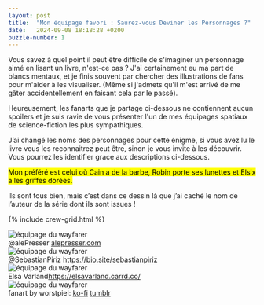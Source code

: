```yaml
---
layout: post
title:  "Mon équipage favori : Saurez-vous Deviner les Personnages ?"
date:   2024-09-08 18:18:28 +0200
puzzle-number: 1
---
```

Vous savez à quel point il peut être difficile de s'imaginer un personnage aimé en lisant un livre, n'est-ce pas ? J'ai certainement eu ma part de blancs mentaux, et je finis souvent par chercher des illustrations de fans pour m'aider à les visualiser. (Même si j'admets qu'il m'est arrivé de me gâter accidentellement en faisant cela par le passé).

Heureusement, les fanarts que je partage ci-dessous ne contiennent aucun spoilers et je suis ravie de vous présenter l'un de mes équipages spatiaux de science-fiction les plus sympathiques. 

J’ai changé les noms des personnages pour cette énigme, si vous avez lu le livre vous les reconnaitrez peut être, sinon je vous invite à les découvrir. Vous pourrez les identifier grace aux descriptions ci-dessous.

<mark>Mon préféré est celui où Cain a de la barbe, Robin porte ses lunettes et Elsix a les griffes dorées.</mark>

Ils sont tous bien, mais c’est dans ce dessin là que j’ai caché le nom de l’auteur de la série dont ils sont issues !

{% include crew-grid.html %}

<div class="wrapper-grid col-1">
  <div>
    <img
    srcset="
    {{'/assets/images/crew/wayfarer1-sm.jpg'| absolute_url}}  640w,
    {{'/assets/images/crew/wayfarer1-md.jpg'| absolute_url}}  768w,
    {{'/assets/images/crew/wayfarer1-lg.jpg'| absolute_url}}  1024w,
    "
    sizes="(max-width: 640px) 100vw,
          (max-width: 768px) 100vw, 
          1024px"
    src="{{'/assets/images/crew/wayfarer1-lg.jpg'| absolute_url}}"
    alt="équipage du wayfarer" />
    <figcaption>@alePresser <a href="alepresser.com">alepresser.com</a></figcaption>
  </div>
  <div>
    <img
      srcset="
        {{'/assets/images/crew/wayfarer2-sm.jpg'| absolute_url}}  640w,
        {{'/assets/images/crew/wayfarer2-md.jpg'| absolute_url}}  768w,
        {{'/assets/images/crew/wayfarer2-lg.jpg'| absolute_url}}  1024w,
      "
      sizes="(max-width: 640px) 100vw,
            (max-width: 768px) 100vw, 
            1024px"
      src="{{'/assets/images/crew/wayfarer2-lg.jpg'| absolute_url}}"
      alt="équipage du wayfarer" />
      <figcaption>@SebastianPiriz <a href="https://bio.site/sebastianpiriz">https://bio.site/sebastianpiriz</a></figcaption>

  </div>
  <div>
    <img
    srcset="
      {{'/assets/images/crew/wayfarer3-sm.jpg'| absolute_url}}  640w,
      {{'/assets/images/crew/wayfarer3-md.jpg'| absolute_url}}  768w,
      {{'/assets/images/crew/wayfarer3-lg.jpg'| absolute_url}}  1024w,
    "
    sizes="(max-width: 640px) 100vw,
          (max-width: 768px) 100vw, 
          1024px"
    src="{{'/assets/images/crew/wayfarer3-lg.jpg'| absolute_url}}"
    alt="équipage du wayfarer" />
    <figcaption>Elsa Varland<a href="https://elsavarland.carrd.co/">https://elsavarland.carrd.co/</a></figcaption>
  </div>
  <div>
    <img
    srcset="
      {{'/assets/images/crew/wayfarer4-sm.jpg'| absolute_url}}  640w,
      {{'/assets/images/crew/wayfarer4-md.jpg'| absolute_url}}  768w,
      {{'/assets/images/crew/wayfarer4-lg.jpg'| absolute_url}}  1024w,
    "
    sizes="(max-width: 640px) 100vw,
          (max-width: 768px) 100vw, 
          1024px"
    src="{{'/assets/images/crew/wayfarer4-lg.jpg'| absolute_url}}"
    alt="équipage du wayfarer" />
    <figcaption>fanart by worstpiel: <a href="ko-fi.com/wortspiel">ko-fi</a> <a href="thekawaiifruitworld.tumblr.com">tumblr</a> </figcaption>
  </div>
</div>






